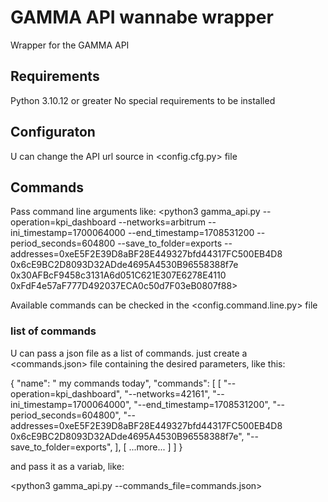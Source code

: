 # GAMMA API wannabe wrapper 
Wrapper for the GAMMA API

## Requirements
Python 3.10.12 or greater
No special requirements to be installed

## Configuraton
U can change the API url source in <config.cfg.py> file

## Commands
Pass command line arguments like:
    <python3 gamma_api.py --operation=kpi_dashboard --networks=arbitrum --ini_timestamp=1700064000 --end_timestamp=1708531200 --period_seconds=604800 --save_to_folder=exports --addresses=0xeE5F2E39D8aBF28E449327bfd44317FC500EB4D8 0x6cE9BC2D8093D32ADde4695A4530B96558388f7e 0x30AFBcF9458c3131A6d051C621E307E6278E4110 0xFdF4e57aF777D492037ECA0c50d7F03eB0807f88>

Available commands can be checked in the <config.command.line.py> file

### list of commands
U can pass a json file as a list of commands. just create a <commands.json> file containing the desired parameters, like this:

{
    "name": " my commands today",
    "commands": [
        [
            "--operation=kpi_dashboard",
            "--networks=42161",
            "--ini_timestamp=1700064000",
            "--end_timestamp=1708531200",
            "--period_seconds=604800",
            "--addresses=0xeE5F2E39D8aBF28E449327bfd44317FC500EB4D8 0x6cE9BC2D8093D32ADde4695A4530B96558388f7e",
            "--save_to_folder=exports",
        ],
        [
            ...more...
        ]
    ]
}


and pass it as a variab, like:

<python3 gamma_api.py --commands_file=commands.json>